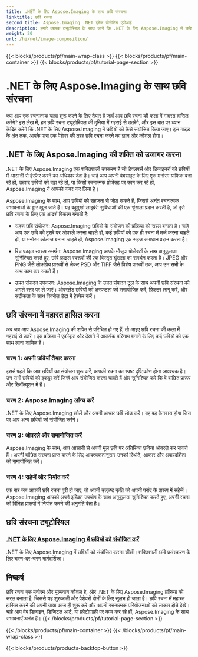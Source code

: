 ```yaml
---
title: .NET के लिए Aspose.Imaging के साथ छवि संरचना
linktitle: छवि रचना
second_title: Aspose.Imaging .NET इमेज प्रोसेसिंग एपीआई
description: हमारे व्यापक ट्यूटोरियल के साथ जानें कि .NET के लिए Aspose.Imaging में छवियों को आसानी से कैसे संयोजित किया जाए। आज ही अपने छवि प्रसंस्करण कौशल को उन्नत करें!
weight: 20
url: /hi/net/image-composition/
---
```


{{< blocks/products/pf/main-wrap-class >}}
{{< blocks/products/pf/main-container >}}
{{< blocks/products/pf/tutorial-page-section >}}

# .NET के लिए Aspose.Imaging के साथ छवि संरचना


क्या आप एक रचनात्मक यात्रा शुरू करने के लिए तैयार हैं जहाँ आप छवि रचना की कला में महारत हासिल करेंगे? इस लेख में, हम छवि रचना ट्यूटोरियल की दुनिया में गहराई से उतरेंगे, और इस बात पर ध्यान केंद्रित करेंगे कि .NET के लिए Aspose.Imaging में छवियों को कैसे संयोजित किया जाए। इस गाइड के अंत तक, आपके पास एक पेशेवर की तरह छवि रचना करने का ज्ञान और कौशल होगा।

## .NET के लिए Aspose.Imaging की शक्ति को उजागर करना

.NET के लिए Aspose.Imaging एक शक्तिशाली उपकरण है जो डेवलपर्स और डिजाइनरों को छवियों में आसानी से हेरफेर करने का अधिकार देता है। चाहे आप अपनी वेबसाइट के लिए एक मनोरम ग्राफिक बना रहे हों, उत्पाद छवियों को बढ़ा रहे हों, या किसी रचनात्मक प्रोजेक्ट पर काम कर रहे हों, Aspose.Imaging ने आपको कवर कर लिया है।

Aspose.Imaging के साथ, आप छवियों को सहजता से जोड़ सकते हैं, जिससे अनंत रचनात्मक संभावनाओं के द्वार खुल जाते हैं। यह बहुमुखी लाइब्रेरी सुविधाओं की एक श्रृंखला प्रदान करती है, जो इसे छवि रचना के लिए एक आदर्श विकल्प बनाती है:

- सहज छवि संयोजन: Aspose.Imaging छवियों के संयोजन की प्रक्रिया को सरल बनाता है। चाहे आप एक छवि को दूसरे पर ओवरले करना चाहते हों, कई छवियों को एक ही रचना में मर्ज करना चाहते हों, या मनोरम कोलाज बनाना चाहते हों, Aspose.Imaging एक सहज समाधान प्रदान करता है।

- रिच फ़ाइल स्वरूप समर्थन: Aspose.Imaging आपके मौजूदा प्रोजेक्टों के साथ अनुकूलता सुनिश्चित करते हुए, छवि फ़ाइल स्वरूपों की एक विस्तृत श्रृंखला का समर्थन करता है। JPEG और PNG जैसे लोकप्रिय प्रारूपों से लेकर PSD और TIFF जैसे विशेष प्रारूपों तक, आप उन सभी के साथ काम कर सकते हैं।

- उन्नत संपादन उपकरण: Aspose.Imaging के उन्नत संपादन टूल के साथ अपनी छवि संरचना को अगले स्तर पर ले जाएं। ओवरलेड छवियों की अस्पष्टता को समायोजित करें, फ़िल्टर लागू करें, और सटीकता के साथ पिक्सेल डेटा में हेरफेर करें।

## छवि संरचना में महारत हासिल करना

अब जब आप Aspose.Imaging की शक्ति से परिचित हो गए हैं, तो आइए छवि रचना की कला में गहराई से उतरें। इस प्रक्रिया में एकीकृत और देखने में आकर्षक परिणाम बनाने के लिए कई छवियों को एक साथ लाना शामिल है।

### चरण 1: अपनी छवियाँ तैयार करना

इससे पहले कि आप छवियों का संयोजन शुरू करें, आपकी रचना का स्पष्ट दृष्टिकोण होना आवश्यक है। उन सभी छवियों को इकट्ठा करें जिन्हें आप संयोजित करना चाहते हैं और सुनिश्चित करें कि वे वांछित प्रारूप और रिज़ॉल्यूशन में हैं।

### चरण 2: Aspose.Imaging लॉन्च करें

.NET के लिए Aspose.Imaging खोलें और अपनी आधार छवि लोड करें। यह वह कैनवास होगा जिस पर आप अन्य छवियों को संयोजित करेंगे।

### चरण 3: ओवरले और समायोजित करें

Aspose.Imaging के साथ, आप आसानी से अपनी मूल छवि पर अतिरिक्त छवियां ओवरले कर सकते हैं। अपनी वांछित संरचना प्राप्त करने के लिए आवश्यकतानुसार उनकी स्थिति, आकार और अपारदर्शिता को समायोजित करें।

### चरण 4: सहेजें और निर्यात करें

एक बार जब आपकी छवि रचना पूरी हो जाए, तो अपनी उत्कृष्ट कृति को अपनी पसंद के प्रारूप में सहेजें। Aspose.Imaging आपको अपने इच्छित उपयोग के साथ अनुकूलता सुनिश्चित करते हुए, अपनी रचना को विभिन्न प्रारूपों में निर्यात करने की अनुमति देता है।

## छवि संरचना ट्यूटोरियल
### [.NET के लिए Aspose.Imaging में छवियों को संयोजित करें](./combine-images/)
.NET के लिए Aspose.Imaging में छवियों को संयोजित करना सीखें। शक्तिशाली छवि प्रसंस्करण के लिए चरण-दर-चरण मार्गदर्शिका।

## निष्कर्ष

छवि रचना एक मनोरम और मूल्यवान कौशल है, और .NET के लिए Aspose.Imaging प्रक्रिया को सरल बनाता है, जिससे यह शुरुआती और पेशेवरों दोनों के लिए सुलभ हो जाता है। छवि रचना में महारत हासिल करने की अपनी यात्रा आज ही शुरू करें और अपनी रचनात्मक परियोजनाओं को साकार होते देखें। चाहे आप वेब डिज़ाइन, डिजिटल आर्ट, या फ़ोटोग्राफ़ी पर काम कर रहे हों, Aspose.Imaging के साथ संभावनाएँ अनंत हैं।
{{< /blocks/products/pf/tutorial-page-section >}}

{{< /blocks/products/pf/main-container >}}
{{< /blocks/products/pf/main-wrap-class >}}

{{< blocks/products/products-backtop-button >}}
